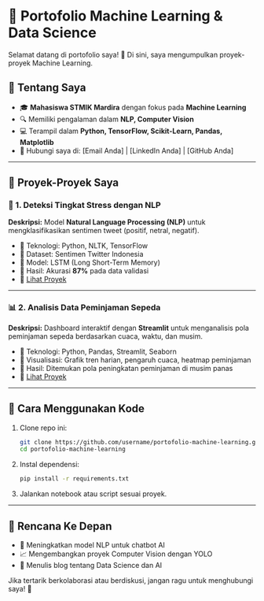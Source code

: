 # 🚀 Portofolio Machine Learning & Data Science

Selamat datang di portofolio saya! 🎯
Di sini, saya mengumpulkan proyek-proyek Machine Learning.

## 📌 Tentang Saya
- 🎓 **Mahasiswa STMIK Mardira** dengan fokus pada **Machine Learning**
- 🔍 Memiliki pengalaman dalam **NLP, Computer Vision**
- 💻 Terampil dalam **Python, TensorFlow, Scikit-Learn, Pandas, Matplotlib**
- 📧 Hubungi saya di: [Email Anda] | [LinkedIn Anda] | [GitHub Anda]

---
## 📂 Proyek-Proyek Saya

### 🤖 1. Deteksi Tingkat Stress dengan NLP
**Deskripsi:** Model **Natural Language Processing (NLP)** untuk mengklasifikasikan sentimen tweet (positif, netral, negatif).
- 🔹 Teknologi: Python, NLTK, TensorFlow
- 🔹 Dataset: Sentimen Twitter Indonesia
- 🔹 Model: LSTM (Long Short-Term Memory)
- 🔹 Hasil: Akurasi **87%** pada data validasi
- 🔗 [Lihat Proyek](projects/tweet-sentiment/README.md)

---
### 📊 2. Analisis Data Peminjaman Sepeda
**Deskripsi:** Dashboard interaktif dengan **Streamlit** untuk menganalisis pola peminjaman sepeda berdasarkan cuaca, waktu, dan musim.
- 🔹 Teknologi: Python, Pandas, Streamlit, Seaborn
- 🔹 Visualisasi: Grafik tren harian, pengaruh cuaca, heatmap peminjaman
- 🔹 Hasil: Ditemukan pola peningkatan peminjaman di musim panas
- 🔗 [Lihat Proyek](projects/bike-rental-analysis/README.md)

---
## 🔧 Cara Menggunakan Kode
1. Clone repo ini:
   ```bash
   git clone https://github.com/username/portofolio-machine-learning.git
   cd portofolio-machine-learning
   ```
2. Instal dependensi:
   ```bash
   pip install -r requirements.txt
   ```
3. Jalankan notebook atau script sesuai proyek.

---
## 🎯 Rencana Ke Depan
- 🚀 Meningkatkan model NLP untuk chatbot AI
- 📈 Mengembangkan proyek Computer Vision dengan YOLO
- 📝 Menulis blog tentang Data Science dan AI

Jika tertarik berkolaborasi atau berdiskusi, jangan ragu untuk menghubungi saya! 🚀

